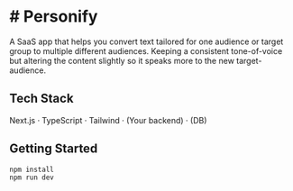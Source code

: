 # # Personify

A SaaS app that helps you convert text tailored for one audience or target group to multiple different audiences. Keeping a consistent tone-of-voice but altering the content slightly so it speaks more to the new target-audience.

## Tech Stack
Next.js · TypeScript · Tailwind · (Your backend) · (DB)

## Getting Started
```bash
npm install
npm run dev
